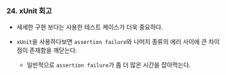 ### 24. xUnit 회고



- 세세한 구현 보다는 사용한 테스트 케이스가 더욱 중요하다.

- `xUnit`을 사용하다보면 `assertion failure`와 나머지 종류의 에러 사이에 큰 차이점이 존재함을 깨닫는다.
  - 일반적으로 `assertion failure`가 좀 더 많은 시간을 잡아먹는다.
